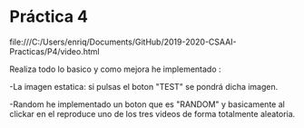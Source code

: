 # Práctica 4

file:///C:/Users/enriq/Documents/GitHub/2019-2020-CSAAI-Practicas/P4/video.html

Realiza todo lo basico y como mejora he implementado :

-La imagen estatica: si pulsas el boton "TEST" se pondrá dicha imagen.

-Random he implementado un boton que es "RANDOM" y basicamente al clickar en el
reproduce uno de los tres videos de forma totalmente aleatoria.
